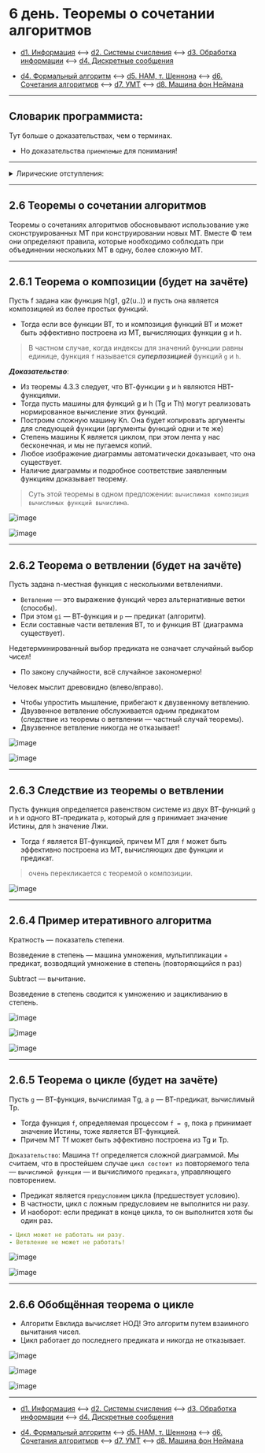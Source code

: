 # 6 день. Теоремы о сочетании алгоритмов

- [d1. Информация](https://mai-806.github.io/fund-wiki/1sem/day1.html) <--> [d2. Системы счисления](https://mai-806.github.io/fund-wiki/1sem/day2.html) <--> [d3. Обработка информации](https://mai-806.github.io/fund-wiki/1sem/day3.html) <--> [d4. Дискретные сообщения](https://mai-806.github.io/fund-wiki/1sem/day4_1.html)

- [d4. Формальный алгоритм](https://mai-806.github.io/fund-wiki/1sem/day4_2.html) <--> [d5. НАМ, т. Шеннона](https://mai-806.github.io/fund-wiki/1sem/day5.html) <--> [d6. Сочетания алгоритмов](https://mai-806.github.io/fund-wiki/1sem/day6.html) <--> [d7. УМТ](https://mai-806.github.io/fund-wiki/1sem/day7.html) <--> [d8. Машина фон Неймана](https://mai-806.github.io/fund-wiki/1sem/day8.html)

***

## Словарик программиста:

Тут больше о доказательствах, чем о терминах.
- Но доказательства `приемлемые` для понимания!

***

<details>
<summary>Лирические отступления:</summary>
<br>
 

- 2 т. Шеннона гласит: маломощные буквы вполне выразительны!
- Нормированно вычислимая машина — машина, которая ***обязана*** не зацикливаться и не отказывать, а не только машина, которая не мусорит!

> - Вычислимый по Ричи = по С
> - Вычислимый по Никлаусу Вирту = по Pascal 

```yaml
© Надо **блистать** знаниями на экзамене!
```
  
  
</details>

***

## 2.6 Теоремы о сочетании алгоритмов

Теоремы о сочетаниях алгоритмов обосновывают использование уже сконструированных
МТ при конструировании новых МТ. Вместе © тем они определяют правила, которые
нообходимо соблюдать при объединении нескольких МТ в одну, более сложную МТ.

***

## 2.6.1 Теорема о композиции (будет на зачёте)

Пусть f задана как функция h(g1, g2(u..)) и пусть она является композицией из более простых функций.
- Тогда если все функции ВТ, то и композиция функций ВТ и может быть эффективно построена из МТ, вычисляющих функции g и h.

> В частном случае, когда индексы для значений функции равны единице, функция `f` называется ***суперпозицией*** функций `g` и `h`.

***Доказательство***:

- Из теоремы 4.3.3 следует, что ВТ-функции `g` и `h` являются НВТ-функциями. 
- Тогда пусть машины для функций g и h (Tg и Th) могут реализовать нормированное вычисление этих функций.
- Построим сложную машину Kn. Она будет копировать аргументы для следующей функции (аргументы функций одни и те же)
- Степень машины K является циклом, при этом лента у нас бесконечная, и мы не пугаемся копий.
- Любое изображение диаграммы автоматически доказывает, что она существует.
- Наличие диаграммы и подробное соответствие заявленным функциям доказывает теорему.

> Суть этой теоремы в одном предложении: `вычислимая композиция вычислимых функций вычислима`.

![image](https://user-images.githubusercontent.com/113284506/211109064-f2b122d1-30e1-4bc2-971c-f63163500b45.png)

![image](https://user-images.githubusercontent.com/113284506/211109088-08e4d703-487d-4a7c-a863-3008260b5762.png)

***
## 2.6.2 Теорема о ветвлении (будет на зачёте)

Пусть задана n-местная функция с несколькими ветвлениями.
- `Ветвление` — это выражение функций через альтернативные ветки (способы).
- При этом `gi` — ВТ-функция и `p` — предикат (алгоритм).
- Если составные части ветвления ВТ, то и функция ВТ (диаграмма существует).

Недетерминированный выбор предиката не означает случайный выбор чисел!
- По закону случайности, всё случайное закономерно!

Человек мыслит древовидно (влево/вправо). 
- Чтобы упростить мышление, прибегают к двузвенному ветвлению.
- Двузвенное ветвление обслуживается одним предикатом (следствие из теоремы о ветвлении — частный случай теоремы).
- Двузвенное ветвление никогда не отказывает!

![image](https://user-images.githubusercontent.com/113284506/211109744-2ac66206-66d0-4171-b93f-8eb412b3f8ff.png)

![image](https://user-images.githubusercontent.com/113284506/211109764-d85b05bb-cf3b-42a9-bba5-dc121b5ad3e9.png)

***

## 2.6.3 Следствие из теоремы о ветвлении

Пусть функция определяется равенством системе из двух ВТ-функций `g` и `h` и одного ВТ-предиката `p`, который для `g` принимает значение Истины, для `h` значение Лжи.
- Тогда `f` является ВТ-функцией, причем МТ для `f` может быть эффективно построена из МТ, вычисляющих две функции и предикат.

> очень перекликается с теоремой о композиции.


![image](https://user-images.githubusercontent.com/113284506/211109849-4da77a6e-938b-4319-8e5a-b4fd1cc682df.png)

***

## 2.6.4 Пример итеративного алгоритма

Кратность — показатель степени.

Возведение в степень — машина умножения, мультипликации + предикат, возводящий умножение в степень (повторяющийся n раз)

Subtract — вычитание.

Возведение в степень сводится к умножению и зацикливанию в степень.


![image](https://user-images.githubusercontent.com/113284506/211110381-09f178b1-5961-4c08-953d-149c25869742.png)

![image](https://user-images.githubusercontent.com/113284506/211110398-92c2d9db-ffe7-40f2-ae02-8969fc86663d.png)

![image](https://user-images.githubusercontent.com/113284506/211110417-13b6128a-494a-4437-9061-c38fec8ea82e.png)

***

## 2.6.5 Теорема о цикле (будет на зачёте)

Пусть `g` — ВТ-функция, вычислимая Тg, а `p` — ВТ-предикат, вычислимый Tp.
- Тогда функция `f`, определяемая процессом `f = g`, пока `p` принимает значение Истины, тоже является ВТ-функцией.
- Причем МТ Tf может быть эффективно построена из Tg и Tp.

`Доказательство`:
Машина `Tf` определяется сложной диаграммой.
Мы считаем, что в простейшем случае `цикл состоит из` повторяемого тела — `вычислимой функции` — и вычислимого `предиката`, управляющего повторением.
- Предикат является `предусловием` цикла (предшествует условию).
- В частности, цикл с ложным предусловием не выполнится ни разу.
- И наоборот: если предикат в конце цикла, то он выполнится хотя бы один раз.

```yaml
- Цикл может не работать ни разу.
- Ветвление не может не работать!
```

![image](https://user-images.githubusercontent.com/113284506/211111850-49f308fd-8615-4080-bbd1-390cbc4a4651.png)

![image](https://user-images.githubusercontent.com/113284506/211111866-34669800-2156-4b6c-b558-ceadb3a14aab.png)

***
## 2.6.6 Обобщённая теорема о цикле

- Алгоритм Евклида вычисляет НОД! Это алгоритм путем взаимного вычитания чисел.
- Цикл работает до последнего предиката и никогда не отказывает.

![image](https://user-images.githubusercontent.com/113284506/211111891-1c9b030c-33b1-4b4e-906a-54e6d47bdd11.png)

![image](https://user-images.githubusercontent.com/113284506/211111916-fdd062bd-14e9-4ecc-9914-ad33e25c26e7.png)

![image](https://user-images.githubusercontent.com/113284506/211111927-e4c9889d-aefa-446f-b85c-0c362e712a16.png)

***

- [d1. Информация](https://mai-806.github.io/fund-wiki/1sem/day1.html) <--> [d2. Системы счисления](https://mai-806.github.io/fund-wiki/1sem/day2.html) <--> [d3. Обработка информации](https://mai-806.github.io/fund-wiki/1sem/day3.html) <--> [d4. Дискретные сообщения](https://mai-806.github.io/fund-wiki/1sem/day4_1.html)

- [d4. Формальный алгоритм](https://mai-806.github.io/fund-wiki/1sem/day4_2.html) <--> [d5. НАМ, т. Шеннона](https://mai-806.github.io/fund-wiki/1sem/day5.html) <--> [d6. Сочетания алгоритмов](https://mai-806.github.io/fund-wiki/1sem/day6.html) <--> [d7. УМТ](https://mai-806.github.io/fund-wiki/1sem/day7.html) <--> [d8. Машина фон Неймана](https://mai-806.github.io/fund-wiki/1sem/day8.html)

